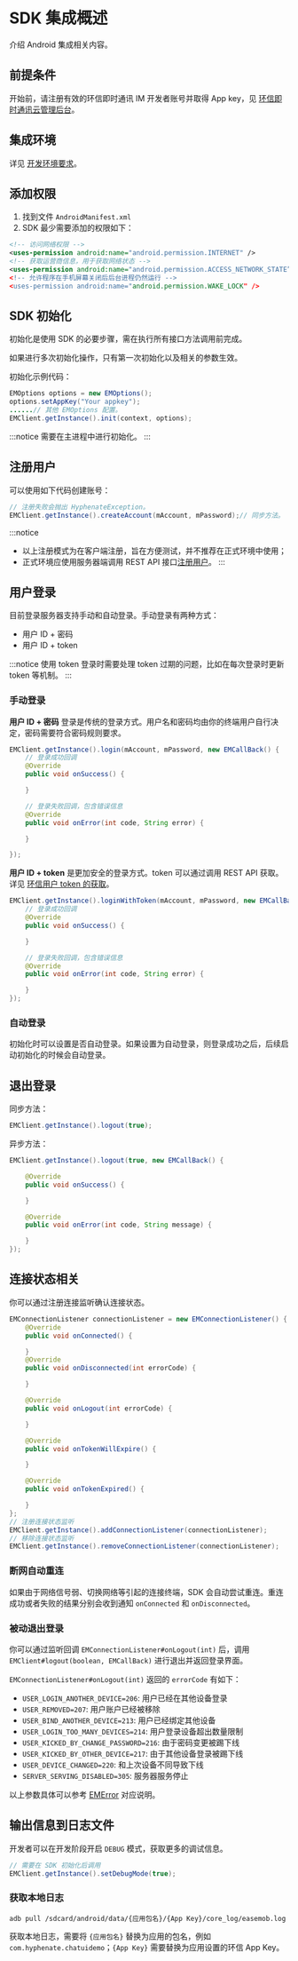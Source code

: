 # SDK 集成概述

<Toc />

介绍 Android 集成相关内容。

## 前提条件

开始前，请注册有效的环信即时通讯 IM 开发者账号并取得 App key，见 [环信即时通讯云管理后台](https://console.easemob.com/user/login)。

## 集成环境

详见 [开发环境要求](quickstart.html#前提条件)。

## 添加权限

1. 找到文件 `AndroidManifest.xml`
2. SDK 最少需要添加的权限如下：

```xml
<!-- 访问网络权限 -->
<uses-permission android:name="android.permission.INTERNET" />
<!-- 获取运营商信息，用于获取网络状态 -->
<uses-permission android:name="android.permission.ACCESS_NETWORK_STATE”/>
<!-- 允许程序在手机屏幕关闭后后台进程仍然运行 -->
<uses-permission android:name="android.permission.WAKE_LOCK" />
```

## SDK 初始化

初始化是使用 SDK 的必要步骤，需在执行所有接口方法调用前完成。

如果进行多次初始化操作，只有第一次初始化以及相关的参数生效。

初始化示例代码：

```java
EMOptions options = new EMOptions();
options.setAppKey("Your appkey");
......// 其他 EMOptions 配置。
EMClient.getInstance().init(context, options);
```

:::notice
需要在主进程中进行初始化。
:::

## 注册用户

可以使用如下代码创建账号：

```java
// 注册失败会抛出 HyphenateException。
EMClient.getInstance().createAccount(mAccount, mPassword);// 同步方法。
```

:::notice
- 以上注册模式为在客户端注册，旨在方便测试，并不推荐在正式环境中使用；
- 正式环境应使用服务器端调用 REST API 接口[注册用户](https://docs-im.easemob.com/ccim/rest/accountsystem#注册用户)。
:::

## 用户登录

目前登录服务器支持手动和自动登录。手动登录有两种方式：

- 用户 ID + 密码
- 用户 ID + token

:::notice
使用 token 登录时需要处理 token 过期的问题，比如在每次登录时更新 token 等机制。
:::

### 手动登录

**用户 ID + 密码** 登录是传统的登录方式。用户名和密码均由你的终端用户自行决定，密码需要符合密码规则要求。

```java
EMClient.getInstance().login(mAccount, mPassword, new EMCallBack() {
    // 登录成功回调
    @Override 
    public void onSuccess() {

    }

    // 登录失败回调，包含错误信息
    @Override 
    public void onError(int code, String error) {

    }

});
```

**用户 ID + token** 是更加安全的登录方式。token 可以通过调用 REST API 获取。详见 [环信用户 token 的获取](/document/server-side/easemob_user_token.html)。

```java
EMClient.getInstance().loginWithToken(mAccount, mPassword, new EMCallBack() {
    // 登录成功回调
    @Override
    public void onSuccess() {

    }

    // 登录失败回调，包含错误信息
    @Override
    public void onError(int code, String error) {

    }
});
```

### 自动登录

初始化时可以设置是否自动登录。如果设置为自动登录，则登录成功之后，后续启动初始化的时候会自动登录。

## 退出登录

同步方法：

```java
EMClient.getInstance().logout(true);
```

异步方法：

```java
EMClient.getInstance().logout(true, new EMCallBack() {

    @Override
    public void onSuccess() {

    }

    @Override
    public void onError(int code, String message) {

    }
});
```

## 连接状态相关

你可以通过注册连接监听确认连接状态。

```java
EMConnectionListener connectionListener = new EMConnectionListener() {
    @Override
    public void onConnected() {

    }
    @Override
    public void onDisconnected(int errorCode) {

    }

    @Override
    public void onLogout(int errorCode) {

    }

    @Override
    public void onTokenWillExpire() {

    }

    @Override
    public void onTokenExpired() {

    }
};
// 注册连接状态监听
EMClient.getInstance().addConnectionListener(connectionListener);
// 移除连接状态监听
EMClient.getInstance().removeConnectionListener(connectionListener);
```

### 断网自动重连

如果由于网络信号弱、切换网络等引起的连接终端，SDK 会自动尝试重连。重连成功或者失败的结果分别会收到通知 `onConnected` 和 `onDisconnected`。

### 被动退出登录

你可以通过监听回调 `EMConnectionListener#onLogout(int)` 后，调用 `EMClient#logout(boolean, EMCallBack)` 进行退出并返回登录界面。

`EMConnectionListener#onLogout(int)` 返回的 `errorCode` 有如下：

- `USER_LOGIN_ANOTHER_DEVICE=206`: 用户已经在其他设备登录
- `USER_REMOVED=207`: 用户账户已经被移除
- `USER_BIND_ANOTHER_DEVICE=213`: 用户已经绑定其他设备
- `USER_LOGIN_TOO_MANY_DEVICES=214`: 用户登录设备超出数量限制
- `USER_KICKED_BY_CHANGE_PASSWORD=216`: 由于密码变更被踢下线
- `USER_KICKED_BY_OTHER_DEVICE=217`: 由于其他设备登录被踢下线
- `USER_DEVICE_CHANGED=220`: 和上次设备不同导致下线
- `SERVER_SERVING_DISABLED=305`: 服务器服务停止

以上参数具体可以参考 [EMError](http://sdkdocs.easemob.com/apidoc/android/chat3.0/classcom_1_1hyphenate_1_1_e_m_error.html) 对应说明。

## 输出信息到日志文件

开发者可以在开发阶段开启 `DEBUG` 模式，获取更多的调试信息。

```java
// 需要在 SDK 初始化后调用
EMClient.getInstance().setDebugMode(true);
```

### 获取本地日志

```shell
adb pull /sdcard/android/data/{应用包名}/{App Key}/core_log/easemob.log
```

获取本地日志，需要将 `{应用包名}` 替换为应用的包名，例如 `com.hyphenate.chatuidemo`；`{App Key}` 需要替换为应用设置的环信 App Key。